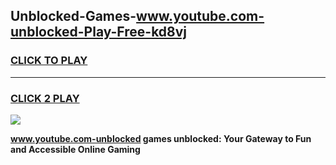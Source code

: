 
## Unblocked-Games-www.youtube.com-unblocked-Play-Free-kd8vj
<h3>
<a href="https://premium76.site?title=www.youtube.com-unblocked&ref=18A1">CLICK TO PLAY</a></h3>
<hr>

<h3>
<a href="https://premium76.site?title=www.youtube.com-unblocked&ref=18A1">CLICK 2 PLAY</a>
  
</h3>

<a href="https://premium76.site?title=www.youtube.com-unblocked&ref=18A1"><img src="https://clearcache.store/games.png"></a>


**www.youtube.com-unblocked games unblocked: Your Gateway to Fun and Accessible Online Gaming**
